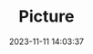 ---
weight: 1
images:
- /images/edited/7.jpeg
title: Picture
date: 2023-11-11 14:03:37
tags:
- luminar
- work
---